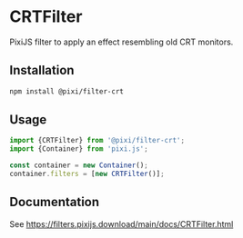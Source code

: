 # CRTFilter

PixiJS filter to apply an effect resembling old CRT monitors.

## Installation

```bash
npm install @pixi/filter-crt
```

## Usage

```js
import {CRTFilter} from '@pixi/filter-crt';
import {Container} from 'pixi.js';

const container = new Container();
container.filters = [new CRTFilter()];
```

## Documentation

See https://filters.pixijs.download/main/docs/CRTFilter.html